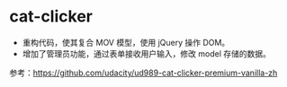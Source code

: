cat-clicker
===========

* 重构代码，使其复合 MOV 模型，使用 jQuery 操作 DOM。
* 增加了管理员功能，通过表单接收用户输入，修改 model 存储的数据。

参考：https://github.com/udacity/ud989-cat-clicker-premium-vanilla-zh